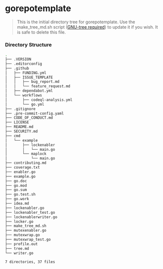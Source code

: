 # gorepotemplate

> This is the initial directory tree for gorepotemplate. Use the make_tree_md.sh script ([GNU-tree required][get_tree]) to update it if you wish. It is safe to delete this file.

### Directory Structure

```sh
.
├── .VERSION
├── .editorconfig
├── .github
│   ├── FUNDING.yml
│   ├── ISSUE_TEMPLATE
│   │   ├── bug_report.md
│   │   └── feature_request.md
│   ├── dependabot.yml
│   └── workflows
│       ├── codeql-analysis.yml
│       └── go.yml
├── .gitignore
├── .pre-commit-config.yaml
├── CODE_OF_CONDUCT.md
├── LICENSE
├── README.md
├── SECURITY.md
├── cmd
│   └── example
│       ├── lockenabler
│       │   └── main.go
│       └── maplock
│           └── main.go
├── contributing.md
├── coverage.txt
├── enabler.go
├── example.go
├── go.doc
├── go.mod
├── go.sum
├── go.test.sh
├── go.work
├── idea.md
├── lockenabler.go
├── lockenabler_test.go
├── lockenablerwriter.go
├── locker.go
├── make_tree_md.sh
├── mutexenabler.go
├── mutexwrap.go
├── mutexwrap_test.go
├── profile.out
├── tree.md
└── writer.go

7 directories, 37 files
```

[get_tree]: (http://mama.indstate.edu/users/ice/tree/)
